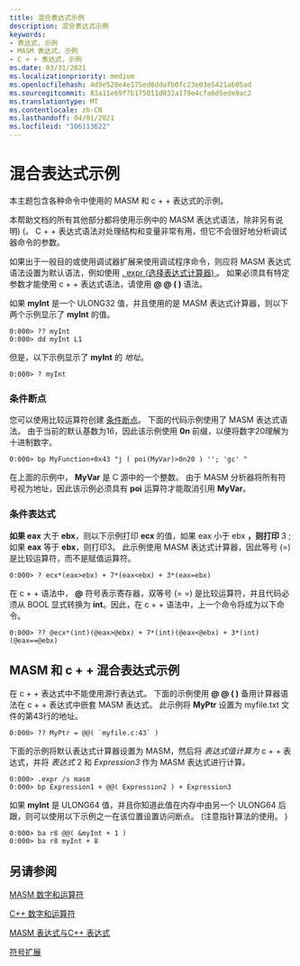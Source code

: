 ```yaml
---
title: 混合表达式示例
description: 混合表达式示例
keywords:
- 表达式，示例
- MASM 表达式，示例
- C + + 表达式，示例
ms.date: 03/31/2021
ms.localizationpriority: medium
ms.openlocfilehash: 4d9e520e4e175ed0ddafb0fc23e03e5421a605ad
ms.sourcegitcommit: 83a11e69f7b175011d032a179e4cfa6d5ede9ac2
ms.translationtype: MT
ms.contentlocale: zh-CN
ms.lasthandoff: 04/01/2021
ms.locfileid: "106113622"
---
```

# <a name="mixed-expression-examples"></a>混合表达式示例

本主题包含各种命令中使用的 MASM 和 c + + 表达式的示例。

本帮助文档的所有其他部分都将使用示例中的 MASM 表达式语法，除非另有说明)  (。 C + + 表达式语法对处理结构和变量非常有用，但它不会很好地分析调试器命令的参数。

如果出于一般目的或使用调试器扩展来使用调试程序命令，则应将 MASM 表达式语法设置为默认语法，例如使用 [. expr (选择表达式计算器) ](-expr--choose-expression-evaluator-.md)。 如果必须具有特定参数才能使用 c + + 表达式语法，请使用 **@ @ ( )** 语法。

如果 **myInt** 是一个 ULONG32 值，并且使用的是 MASM 表达式计算器，则以下两个示例显示了 **myInt** 的值。

```dbgcmd
0:000> ?? myInt 
0:000> dd myInt L1 
```

但是，以下示例显示了 **myInt** 的 *地址*。

```dbgcmd
0:000> ? myInt 
```

### <a name="conditional-breakpoints"></a>条件断点

您可以使用比较运算符创建 [条件断点](setting-a-conditional-breakpoint.md)。 下面的代码示例使用了 MASM 表达式语法。 由于当前的默认基数为16，因此该示例使用 **0n** 前缀，以便将数字20理解为十进制数字。

```dbgcmd
0:000> bp MyFunction+0x43 "j ( poi(MyVar)>0n20 ) ''; 'gc' " 
```

在上面的示例中， **MyVar** 是 C 源中的一个整数。 由于 MASM 分析器将所有符号视为地址，因此该示例必须具有 **poi** 运算符才能取消引用 **MyVar**。

### <a name="conditional-expressions"></a>条件表达式

**如果 eax** 大于 **ebx**，则以下示例打印 **ecx** 的值，如果 eax 小于 ebx **，则打印** 3 ; 如果 **eax** 等于 **ebx**，则打印3。 此示例使用 MASM 表达式计算器，因此等号 (=) 是比较运算符，而不是赋值运算符。

```dbgcmd
0:000> ? ecx*(eax>ebx) + 7*(eax<ebx) + 3*(eax=ebx) 
```

在 c + + 语法中， **@** 符号表示寄存器，双等号 (= =) 是比较运算符，并且代码必须从 BOOL 显式转换为 **int**。因此，在 c + + 语法中，上一个命令将成为以下命令。

```dbgcmd
0:000> ?? @ecx*(int)(@eax>@ebx) + 7*(int)(@eax<@ebx) + 3*(int)(@eax==@ebx) 
```
## <a name="masm-and-c-mixed-expression-examples"></a>MASM 和 c + + 混合表达式示例

在 c + + 表达式中不能使用源行表达式。 下面的示例使用 **@ @ ( )** 备用计算器语法在 c + + 表达式中嵌套 MASM 表达式。 此示例将 **MyPtr** 设置为 myfile.txt 文件的第43行的地址。

```dbgcmd
0:000> ?? MyPtr = @@( `myfile.c:43` )
```

下面的示例将默认表达式计算器设置为 MASM，然后将 *表达式值计算为* c + + 表达式，并将 *表达式* 2 和 *Expression3* 作为 MASM 表达式进行计算。

```dbgcmd
0:000> .expr /s masm 
0:000> bp Expression1 + @@( Expression2 ) + Expression3 
```

如果 **myInt** 是 ULONG64 值，并且你知道此值在内存中由另一个 ULONG64 后跟，则可以使用以下示例之一在该位置设置访问断点。  (注意指针算法的使用。 ) 

```dbgcmd
0:000> ba r8 @@( &myInt + 1 ) 
0:000> ba r8 myInt + 8 
```

## <a name="see-also"></a>另请参阅

[MASM 数字和运算符](masm-numbers-and-operators.md)

[C++ 数字和运算符](c---numbers-and-operators.md)

[MASM 表达式与C++ 表达式](masm-expressions-vs--c---expressions.md)

[符号扩展](sign-extension.md) 

 





